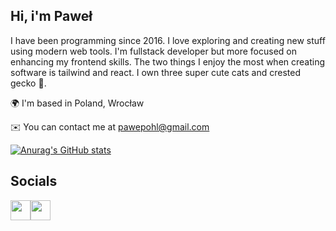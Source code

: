 Hi, i'm Paweł
-------------

I have been programming since 2016. I love exploring and creating new stuff using modern web tools. I'm fullstack developer but more focused on enhancing my frontend skills. The two things I enjoy the most when creating software is tailwind and react. I own three super cute cats and crested gecko 🦎.

🌍  I'm based in Poland, Wrocław

✉️  You can contact me at [pawepohl@gmail.com](mailto:pawepohl@gmail.com)

[![Anurag's GitHub stats](https://github-readme-stats.vercel.app/api?username=pawel1894)]([https://github.com/anuraghazra/github-readme-stats](https://github.com/Pawel1894))

## Socials 

<p align="left"> <a href="https://discord.com/users/Paaaweł" target="_blank" rel="noreferrer"><img src="https://raw.githubusercontent.com/danielcranney/readme-generator/main/public/icons/socials/discord.svg" width="32" height="32" /></a><a href="https://www.frontendmentor.io/profile/Pawel1894" target="_blank" rel="noreferrer"><img src="https://api.iconify.design/simple-icons/frontendmentor.svg?color=%231769aa" width="32" height="32" /></a></p>
